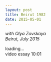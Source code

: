 ```yaml
---
layout: post
title: Beirut 1982
date: 2015-05-01
---
```

*with Olya Zovskaya     
Beirut, July 2015*

<div class="lazycontainer"><div class="lazyYT" data-youtube-id="_KueT6s8XEo" data-ratio="16:9">loading...</div></div>
video essay 10:01   
